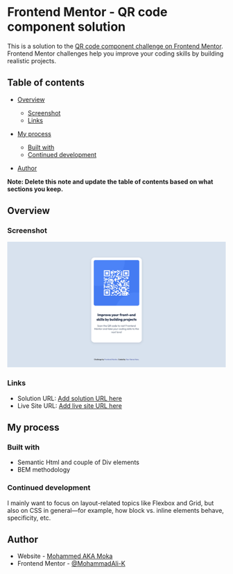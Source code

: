 # Frontend Mentor - QR code component solution

This is a solution to the [QR code component challenge on Frontend Mentor](https://www.frontendmentor.io/challenges/qr-code-component-iux_sIO_H). Frontend Mentor challenges help you improve your coding skills by building realistic projects.

## Table of contents

- [Overview](#overview)
  - [Screenshot](#screenshot)
  - [Links](#links)
- [My process](#my-process)

  - [Built with](#built-with)
  - [Continued development](#continued-development)

- [Author](#author)

**Note: Delete this note and update the table of contents based on what sections you keep.**

## Overview

### Screenshot

![](./assets/images/Screenshot%20qr-code-component.jpeg)

### Links

- Solution URL: [Add solution URL here](http://127.0.0.1:5500/index.html)
- Live Site URL: [Add live site URL here](https://chipper-cactus-66f2b0.netlify.app/)

## My process

### Built with

- Semantic Html and couple of Div elements
- BEM methodology

### Continued development

I mainly want to focus on layout-related topics like Flexbox and Grid, but also on CSS in general—for example, how block vs. inline elements behave, specificity, etc.

## Author

- Website - [Mohammed AKA Moka](https://chipper-cactus-66f2b0.netlify.app/)
- Frontend Mentor - [@MohammadAli-K](https://www.frontendmentor.io/profile/MohammadAli-K)
